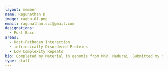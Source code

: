 ```yaml
---
layout: member
name: Ragunathan D 
image: raghu-01.png
email: ragunathan.sci@gmail.com
designations: 
  - Post Bacc 
areas:
  - Host-Pathogen Interaction
  - intrinsically Disordered Proteins
  - Low Complexity Repeats
bio: Completed my Material in genomis from MKV, Madurai. Submitted my thesis in molecular virology from SLS,Jnv. 
type: staff
---
```

